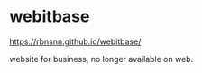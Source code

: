 # webitbase

https://rbnsnn.github.io/webitbase/

website for business, no longer available on web.
